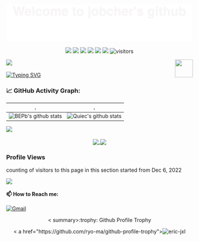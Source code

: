 ![](https://raw.githubusercontent.com/BEPb/BEPb/2334d4f1971d8d86f32b9408636fe5862368a902/assets/Bottom_up.svg)

<p align="center">
    <a href="https://github.com/eric-jxl/eric-jxl"><img src="https://img.shields.io/badge/status-updating-brightgreen.svg"></a>
    <a href="https://github.com/python/cpython"><img src="https://img.shields.io/badge/Python-3.9-FF1493.svg"></a>
    <a href="https://github.com/eric-jxl/eric-jxl"><img src="https://img.shields.io/github/go-mod/go-version/eric-jxl/Go?color=blue&label=go&logo=go"></a>
    <a href="https://github.com/eric-jxl/eric-jxl/graphs/contributors"><img src="https://img.shields.io/github/contributors/BEPb/BEPb?color=blue"></a>
    <a href="https://github.com/BEPb/BEPb/stargazers"><img src="https://img.shields.io/github/stars/eric-jxl/eric-jxl.svg?logo=github"></a>
    <a href="https://github.com/eric-jxl/eric-jxl/network/members"><img src="https://img.shields.io/github/forks/eric-jxl/eric-jxl.svg?color=blue&logo=github"></a>
    <img src="https://visitor-badge.laobi.icu/badge?page_id=eric-jxl.eric-jxl" alt="visitors"/>   
</p>

![](https://github.com/BEPb/BEPb/blob/main/src/header_.png?raw=true)
<a href="https://www.python.org/"><img src="https://upload.wikimedia.org/wikipedia/commons/c/c3/Python-logo-notext.svg" align="right" height="48" width="48" ></a>

<!--   my-ticker -->    
[![Typing SVG](https://readme-typing-svg.herokuapp.com?color=%2336BCF7&center=true&vCenter=true&width=600&lines=Hi+there+👋,+I+am+Eric-Jxl!;+Welcome+to+My+Profile!;Over+4+years+of+programming+experience;Always+learning+new+things+;Machine+learning+enthusiast+;Kaggle+community+member)](https://git.io/typing-svg)



<!--   GitHub stats graph -->
### 📈 GitHub Activity Graph:

| .                                                                                                                                       | .                                                                                                                         |
|-----------------------------------------------------------------------------------------------------------------------------------------|---------------------------------------------------------------------------------------------------------------------------|
| ![BEPb's github stats](https://github-readme-stats.vercel.app/api?username=eric-jxl&show_icons=true&theme=radical&include_all_commits=true) | ![Quiec's github stats](https://github-readme-stats.vercel.app/api/top-langs/?username=eric-jxl&theme=radical&layout=compact) |

<img src="https://github-readme-streak-stats.herokuapp.com/?user=eric-jxl"></img>


<!-- Its main projects -->
<p align="center">
  <a href="https://github.com/eric-jxl/Tools">
    <img align="center" src="https://github-readme-stats.vercel.app/api/pin/?username=eric-jxl&repo=Tools" />
  </a>
  <a href="https://github.com/eric-jxl/go">
    <img align="center" src="https://github-readme-stats.vercel.app/api/pin/?username=eric-jxl&repo=go" />
  </a>
</p>


### Profile Views
counting of visitors to this page in this section started from Dec 6, 2022

![](https://count.getloli.com/get/@eric-jxl.github.readme)
</br>


**📫 How to Reach me:**

<p align="left">
    <a href="mailto:jxleric95@gmail.com" target="blank"><img align="center" src="https://raw.githubusercontent.com/BEPb/BEPb/master/assets/gmail.svg"   alt="Gmail" height="30" width="30" /></a>
</p>

<div align="center">
<   summary>:trophy: Github Profile Trophy</summary>
</div>

<p align="center"> 
<   a href="https://github.com/ryo-ma/github-profile-trophy"><img src="https://github-profile-trophy.vercel.app/?username=eric-jxl" alt="eric-jxl" /></a>
</p>
